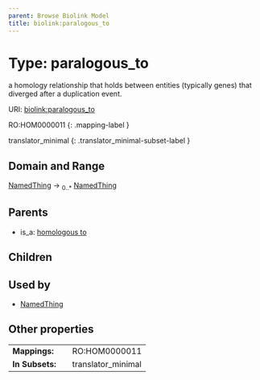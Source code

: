 ```yaml
---
parent: Browse Biolink Model
title: biolink:paralogous_to
---
```


# Type: paralogous_to


a homology relationship that holds between entities (typically genes) that diverged after a duplication event.

URI: [biolink:paralogous_to](https://w3id.org/biolink/vocab/paralogous_to)

RO:HOM0000011
{: .mapping-label }


translator_minimal
{: .translator_minimal-subset-label }


## Domain and Range

[NamedThing](NamedThing.md) ->  <sub>0..*</sub> [NamedThing](NamedThing.md)

## Parents

 *  is_a: [homologous to](homologous_to.md)

## Children


## Used by

 * [NamedThing](NamedThing.md)

## Other properties

|  |  |  |
| --- | --- | --- |
| **Mappings:** | | RO:HOM0000011 |
| **In Subsets:** | | translator_minimal |

